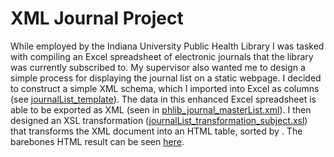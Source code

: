 XML Journal Project
===================

While employed by the Indiana University Public Health Library I was tasked with compiling an Excel spreadsheet of electronic journals that the library was currently subscribed to. My supervisor also wanted me to design a simple process for displaying the journal list on a static webpage. I decided to construct a simple XML schema, which I imported into Excel as columns (see [journalList_template](./journalList_template.xlsx)). The data in this enhanced Excel spreadsheet is able to be exported as XML (seen in [phlib_journal_masterList.xml](./phlib_journal_masterList.xml)). I then designed an XSL transformation ([journalList_transformation_subject.xsl](.journalList_transformation_subject.xsl)) that transforms the XML document into an HTML table, sorted by <Subject>. The barebones HTML result can be seen [here](http://jacobshelby.org/projects/journalProject/possibleScriptTransformation.html).

